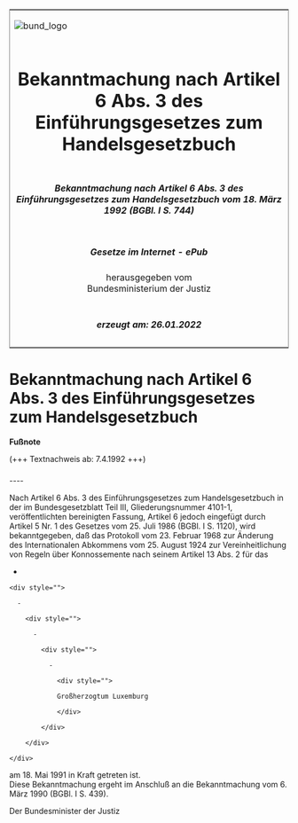 <span id="DECKBLATT.html"></span>

<table border="0" frame="border" width="100%">

<tr valign="top">

<td align="left">

![bund\_logo](BfJ_2021_Web_de_de.gif)

</td>

<td align="right">

 

</td>

</tr>

<tr align="center" valign="middle">

<td colspan="2">

# Bekanntmachung nach Artikel 6 Abs. 3 des Einführungsgesetzes zum Handelsgesetzbuch

</td>

</tr>

<tr align="center" valign="middle">

<td colspan="2">

##### Bekanntmachung nach Artikel 6 Abs. 3 des Einführungsgesetzes zum Handelsgesetzbuch vom 18. März 1992 (BGBl. I S. 744)

</td>

</tr>

<tr align="center" valign="middle">

<td colspan="2">

  
  

##### Gesetze im Internet - ePub  
  
herausgegeben vom  
Bundesministerium der Justiz

</td>

</tr>

<tr align="center" valign="bottom">

<td colspan="2">

  
  

##### erzeugt am: 26.01.2022

</td>

</tr>

</table>

<span id="BJNR007440992.html"></span>

# Bekanntmachung nach Artikel 6 Abs. 3 des Einführungsgesetzes zum Handelsgesetzbuch

<div>

  
**Fußnote**

<div class="jnhtml">

<div>

<div class="jurAbsatz">

(+++ Textnachweis ab: 7.4.1992 +++)

</div>

</div>

</div>

</div>

<span id="BJNR007440992BJNE000100314.html"></span>

###   
\----

<div>

<div class="jnhtml">

<div>

<div class="jurAbsatz">

Nach Artikel 6 Abs. 3 des Einführungsgesetzes zum Handelsgesetzbuch in
der im Bundesgesetzblatt Teil III, Gliederungsnummer 4101-1,
veröffentlichten bereinigten Fassung, Artikel 6 jedoch eingefügt durch
Artikel 5 Nr. 1 des Gesetzes vom 25. Juli 1986 (BGBl. I S. 1120), wird
bekanntgegeben, daß das Protokoll vom 23. Februar 1968 zur Änderung des
Internationalen Abkommens vom 25. August 1924 zur Vereinheitlichung von
Regeln über Konnossemente nach seinem Artikel 13 Abs. 2 für das

  - 
    
    <div style="">
    
      - 
        
        <div style="">
        
          - 
            
            <div style="">
            
              - 
                
                <div style="">
                
                Großherzogtum Luxemburg
                
                </div>
            
            </div>
        
        </div>
    
    </div>

am 18. Mai 1991 in Kraft getreten ist.  
Diese Bekanntmachung ergeht im Anschluß an die Bekanntmachung vom 6.
März 1990 (BGBl. I S. 439).  
  
<span class="SP">Der Bundesminister der Justiz</span>

</div>

</div>

</div>

</div>
